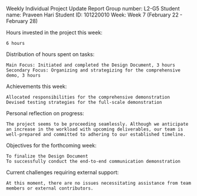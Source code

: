Weekly Individual Project Update Report
Group number: L2-G5
Student name: Praveen Hari
Student ID: 101220010
Week: Week 7 (February 22 - February 28)

Hours invested in the project this week:

    6 hours

Distribution of hours spent on tasks:

    Main Focus: Initiated and completed the Design Document, 3 hours
    Secondary Focus: Organizing and strategizing for the comprehensive demo, 3 hours

Achievements this week:

    Allocated responsibilities for the comprehensive demonstration
    Devised testing strategies for the full-scale demonstration

Personal reflection on progress:

    The project seems to be proceeding seamlessly. Although we anticipate an increase in the workload with upcoming deliverables, our team is well-prepared and committed to adhering to our established timeline.

Objectives for the forthcoming week:

    To finalize the Design Document
    To successfully conduct the end-to-end communication demonstration

Current challenges requiring external support:

    At this moment, there are no issues necessitating assistance from team members or external contributors.

